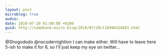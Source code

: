 ```yaml
---
layout: post
microblog: true
audio: 
date: 2010-07-20 01:00:00 +0100
guid: http://samdeane.micro.blog/2010/07/20/t18996424683.html
---
```

@Shogododo @nscodernightlon I can make either. Will have to leave here 5-ish to make it for 6, so I'll just keep my eye on twitter...
